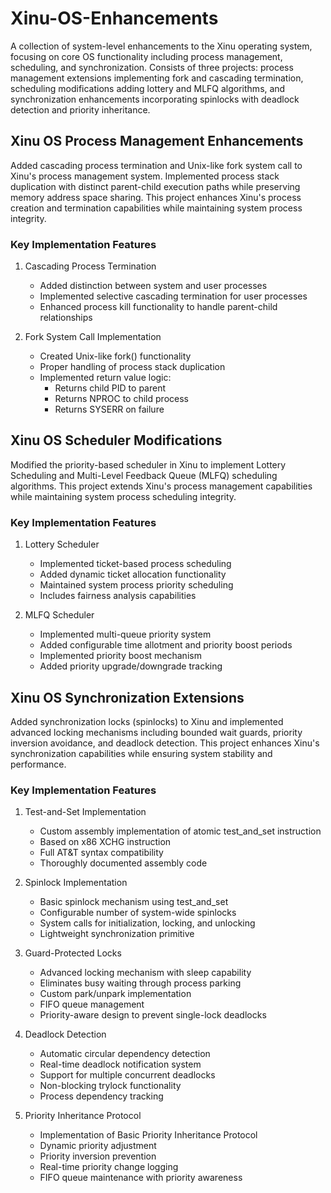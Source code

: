 # Xinu-OS-Enhancements
A collection of system-level enhancements to the Xinu operating system, focusing on core OS functionality including process management, scheduling, and synchronization. Consists of three projects: process management extensions implementing fork and cascading termination, scheduling modifications adding lottery and MLFQ algorithms, and synchronization enhancements incorporating spinlocks with deadlock detection and priority inheritance.

## Xinu OS Process Management Enhancements
Added cascading process termination and Unix-like fork system call to Xinu's process management system. Implemented process stack duplication with distinct parent-child execution paths while preserving memory address space sharing. This project enhances Xinu's process creation and termination capabilities while maintaining system process integrity.

### Key Implementation Features

1. Cascading Process Termination
   - Added distinction between system and user processes
   - Implemented selective cascading termination for user processes
   - Enhanced process kill functionality to handle parent-child relationships
  
2. Fork System Call Implementation
   - Created Unix-like fork() functionality
   - Proper handling of process stack duplication
   - Implemented return value logic:
     - Returns child PID to parent
     - Returns NPROC to child process
     - Returns SYSERR on failure

## Xinu OS Scheduler Modifications
Modified the priority-based scheduler in Xinu to implement Lottery Scheduling and Multi-Level Feedback Queue (MLFQ) scheduling algorithms. This project extends Xinu's process management capabilities while maintaining system process scheduling integrity.

### Key Implementation Features

1. Lottery Scheduler
   - Implemented ticket-based process scheduling
   - Added dynamic ticket allocation functionality
   - Maintained system process priority scheduling
   - Includes fairness analysis capabilities

2. MLFQ Scheduler
   - Implemented multi-queue priority system
   - Added configurable time allotment and priority boost periods
   - Implemented priority boost mechanism
   - Added priority upgrade/downgrade tracking

## Xinu OS Synchronization Extensions
Added synchronization locks (spinlocks) to Xinu and implemented advanced locking mechanisms including bounded wait guards, priority inversion avoidance, and deadlock detection. This project enhances Xinu's synchronization capabilities while ensuring system stability and performance.

### Key Implementation Features

1. Test-and-Set Implementation
   - Custom assembly implementation of atomic test_and_set instruction
   - Based on x86 XCHG instruction
   - Full AT&T syntax compatibility
   - Thoroughly documented assembly code

2. Spinlock Implementation
   - Basic spinlock mechanism using test_and_set
   - Configurable number of system-wide spinlocks
   - System calls for initialization, locking, and unlocking
   - Lightweight synchronization primitive

3. Guard-Protected Locks
   - Advanced locking mechanism with sleep capability
   - Eliminates busy waiting through process parking
   - Custom park/unpark implementation
   - FIFO queue management
   - Priority-aware design to prevent single-lock deadlocks

4. Deadlock Detection
   - Automatic circular dependency detection
   - Real-time deadlock notification system
   - Support for multiple concurrent deadlocks
   - Non-blocking trylock functionality
   - Process dependency tracking

5. Priority Inheritance Protocol
   - Implementation of Basic Priority Inheritance Protocol
   - Dynamic priority adjustment
   - Priority inversion prevention
   - Real-time priority change logging
   - FIFO queue maintenance with priority awareness
